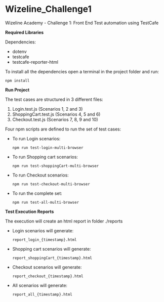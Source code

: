 # Wizeline_Challenge1
Wizeline Academy - Challenge 1: Front End Test automation  using TestCafe

**Required Libraries**

Dependencies:
  - dotenv
  - testcafe
  - testcafe-reporter-html

To install all the dependencies open a terminal in the project folder and run:
  
    npm install
 
**Run Project**

The test cases are structured in 3 different files:
  1. Login.test.js (Scenarios 1, 2 and 3)
  2. ShoppingCart.test.js (Scenarios 4, 5 and 6)
  3. Checkout.test.js (Scenarios 7, 8, 9 and 10)

Four npm scripts are defined to run the set of test cases:
  - To run Login scenarios: 
        
        npm run test-login-multi-browser
  - To run Shopping cart scenarios: 
        
        npm run test-shoppingCart-multi-browser
  - To run Checkout scenarios: 
        
        npm run test-checkout-multi-browser
  - To run the complete set: 
        
        npm run test-all-multi-browser

**Test Execution Reports**

The execution will create an html report in folder ./reports
  - Login scenarios will generate:
  
        report_login_{timestamp}.html
        
  - Shopping cart scenarios will generate:
 
        report_shoppingCart_{timestamp}.html
        
  - Checkout scenarios will generate:
  
        report_checkout_{timestamp}.html
        
  - All scenarios will generate: 
  
        report_all_{timestamp}.html

